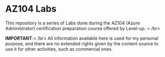 # AZ104 Labs
This repository is a series of Labs done during the AZ104 (Azure Administrator) certification preparation course offered by Level-up. < /br>

**IMPORTANT**:< /br>
All information available here is used for my personal purpose, and there are no extended rights given by the content source to use it for other activities, such as commercial ones.
